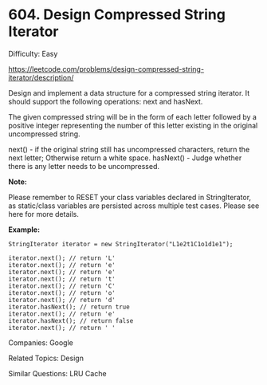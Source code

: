 # 604. Design Compressed String Iterator

Difficulty: Easy

https://leetcode.com/problems/design-compressed-string-iterator/description/

Design and implement a data structure for a compressed string iterator. It should support the following operations: next and hasNext.

The given compressed string will be in the form of each letter followed by a positive integer representing the number of this letter existing in the original uncompressed string.

next() - if the original string still has uncompressed characters, return the next letter; Otherwise return a white space.
hasNext() - Judge whether there is any letter needs to be uncompressed.

**Note:**

Please remember to RESET your class variables declared in StringIterator, as static/class variables are persisted across multiple test cases. Please see here for more details.

**Example:**
```
StringIterator iterator = new StringIterator("L1e2t1C1o1d1e1");

iterator.next(); // return 'L'
iterator.next(); // return 'e'
iterator.next(); // return 'e'
iterator.next(); // return 't'
iterator.next(); // return 'C'
iterator.next(); // return 'o'
iterator.next(); // return 'd'
iterator.hasNext(); // return true
iterator.next(); // return 'e'
iterator.hasNext(); // return false
iterator.next(); // return ' '
```

Companies: Google

Related Topics: Design

Similar Questions: LRU Cache
